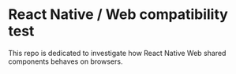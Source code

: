 # React Native / Web compatibility test

This repo is dedicated to investigate how React Native Web shared components behaves on browsers.